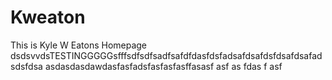 # Kweaton
This is Kyle W Eatons Homepage
dsdsvvdsTESTINGGGGGsfffsdfsdfsadfsafdfdasfdsfadsafdsafdsfdsafdsafadsdsfdsa
asdasdasdawdasfasfadsfasfasfasffasasf
asf
as
fdas
f
asf
